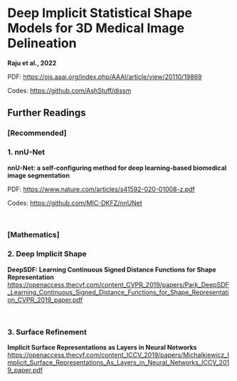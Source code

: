 # Deep Implicit Statistical Shape Models for 3D Medical Image Delineation

__Raju et al., 2022__  

PDF: https://ojs.aaai.org/index.php/AAAI/article/view/20110/19869  

Codes: https://github.com/AshStuff/dissm  


## Further Readings

### [Recommended]
### 1. nnU-Net
__nnU-Net: a self-configuring method for deep learning-based biomedical image segmentation__  

PDF: https://www.nature.com/articles/s41592-020-01008-z.pdf

Codes: https://github.com/MIC-DKFZ/nnUNet

<br>

### [Mathematics]
### 2. Deep Implicit Shape
__DeepSDF: Learning Continuous Signed Distance Functions for Shape Representation__  
https://openaccess.thecvf.com/content_CVPR_2019/papers/Park_DeepSDF_Learning_Continuous_Signed_Distance_Functions_for_Shape_Representation_CVPR_2019_paper.pdf  

<br>

### 3. Surface Refinement
__Implicit Surface Representations as Layers in Neural Networks__  
https://openaccess.thecvf.com/content_ICCV_2019/papers/Michalkiewicz_Implicit_Surface_Representations_As_Layers_in_Neural_Networks_ICCV_2019_paper.pdf  


